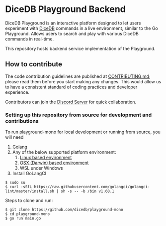 DiceDB Playground Backend
===

DiceDB Playground is an interactive platform designed to let users experiment with [DiceDB](https://github.com/dicedb/dice/) commands in a live environment, similar to the Go Playground.
Allows users to search and play with various DiceDB commands in real-time.

This repository hosts backend service implementation of the Playground.

## How to contribute

The code contribution guidelines are published at [CONTRIBUTING.md](CONTRIBUTING.md); please read them before you start making any changes. This would allow us to have a consistent standard of coding practices and developer experience.

Contributors can join the [Discord Server](https://discord.gg/6r8uXWtXh7) for quick collaboration.

### Setting up this repository from source for development and contributions

To run playground-mono for local development or running from source, you will need

1. [Golang](https://go.dev/)
2. Any of the below supported platform environment:
    1. [Linux based environment](https://en.wikipedia.org/wiki/Comparison_of_Linux_distributions)
    2. [OSX (Darwin) based environment](https://en.wikipedia.org/wiki/MacOS)
    3. WSL under Windows
3. Install GoLangCI
```
$ sudo su
$ curl -sSfL https://raw.githubusercontent.com/golangci/golangci-lint/master/install.sh | sh -s -- -b /bin v1.60.1
```

Steps to clone and run:
```
$ git clone https://github.com/dicedb/playground-mono
$ cd playground-mono
$ go run main.go
```
